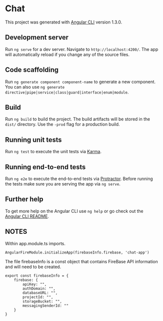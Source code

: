 # Chat

This project was generated with [Angular CLI](https://github.com/angular/angular-cli) version 1.3.0.

## Development server

Run `ng serve` for a dev server. Navigate to `http://localhost:4200/`. The app will automatically reload if you change any of the source files.

## Code scaffolding

Run `ng generate component component-name` to generate a new component. You can also use `ng generate directive|pipe|service|class|guard|interface|enum|module`.

## Build

Run `ng build` to build the project. The build artifacts will be stored in the `dist/` directory. Use the `-prod` flag for a production build.

## Running unit tests

Run `ng test` to execute the unit tests via [Karma](https://karma-runner.github.io).

## Running end-to-end tests

Run `ng e2e` to execute the end-to-end tests via [Protractor](http://www.protractortest.org/).
Before running the tests make sure you are serving the app via `ng serve`.

## Further help

To get more help on the Angular CLI use `ng help` or go check out the [Angular CLI README](https://github.com/angular/angular-cli/blob/master/README.md).

## NOTES

Within app.module.ts imports. 
```
AngularFireModule.initializeApp(firebaseInfo.firebase, 'chat-app')
```

The file firebaseInfo is a const object that contains FireBase API information and will need to be created. 
```
export const firebaseInfo = {
    firebase: {
        apiKey: "",
        authDomain: "",
        databaseURL: "",
        projectId: "",
        storageBucket: "",
        messagingSenderId: ""
    }
}

```
